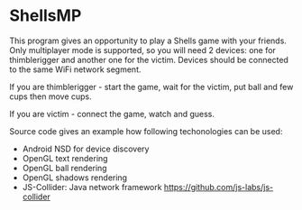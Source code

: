 # ShellsMP

This program gives an opportunity to play a Shells game with your friends.
Only multiplayer mode is supported, so you will need 2 devices:
one for thimblerigger and another one for the victim.
Devices should be connected to the same WiFi network segment.

If you are thimblerigger - start the game, wait for the victim,
put ball and few cups then move cups.

If you are victim - connect the game, watch and guess.

Source code gives an example how following techonologies can be used:
* Android NSD for device discovery
* OpenGL text rendering
* OpenGL ball rendering
* OpenGL shadows rendering
* JS-Collider: Java network framework https://github.com/js-labs/js-collider
